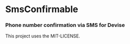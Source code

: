 # SmsConfirmable
### Phone number confirmation via SMS for Devise




This project uses the MIT-LICENSE.
